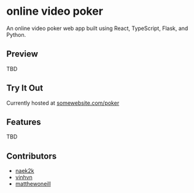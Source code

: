 # online video poker

An online video poker web app built using React, TypeScript, Flask, and Python.

## Preview

TBD

## Try It Out

Currently hosted at [somewebsite.com/poker](https://naek.ca)

## Features

TBD

## Contributors

- [naek2k](https://naek.ca)
- [vinhvn](https://vinhnguyen.ca)
- [matthewoneill](https://matthewoneill.ca)
